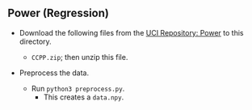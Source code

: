 Power (Regression)
---
* Download the following files from the [UCI Repository: Power](https://archive.ics.uci.edu/ml/datasets/Combined+Cycle+Power+Plant) to this directory.
    * `CCPP.zip`; then unzip this file.

* Preprocess the data.
    * Run `python3 preprocess.py`.
    	* This creates a `data.npy`.
